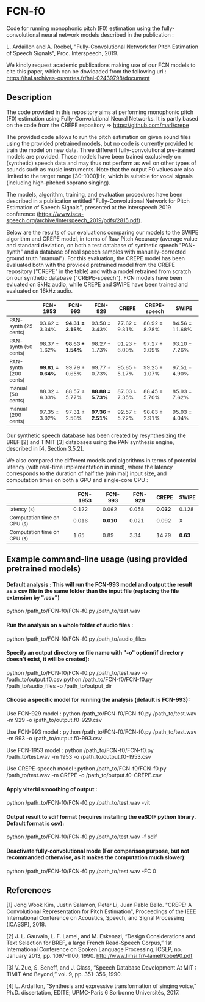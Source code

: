
# FCN-f0
Code for running monophonic pitch (F0) estimation using the fully-convolutional neural network models described in the publication :

L. Ardaillon and A. Roebel, "Fully-Convolutional Network for Pitch Estimation of Speech Signals", Proc. Interspeech, 2019.

We kindly request academic publications making use of our FCN models to cite this paper, which can be dowloaded from the following url : https://hal.archives-ouvertes.fr/hal-02439798/document

## Description
The code provided in this repository aims at performing monophonic pitch (F0) estimation using Fully-Convolutional Neural Networks. 
It is partly based on the code from the CREPE repository => https://github.com/marl/crepe

The provided code allows to run the pitch estimation on given sound files using the provided pretrained models, but no code is currently provided to train the model on new data.
Three different fully-convolutional pre-trained models are provided.
Those models have been trained exclusively on (synthetic) speech data and may thus not perform as well on other types of sounds such as music instruments. Note that the output F0 values are also limited to the target range [30-1000]Hz, which is suitable for vocal signals (including high-pitched soprano singing). 

The models, algorithm, training, and evaluation procedures have been described in a publication entitled "Fully-Convolutional Network for Pitch Estimation of Speech Signals", presented at the Interspeech 2019 conference (https://www.isca-speech.org/archive/Interspeech_2019/pdfs/2815.pdf).

Below are the results of our evaluations comparing our models to the SWIPE algorithm and CREPE model, in terms of Raw Pitch Accuracy (average value and standard deviation, on both a test database of synthetic speech "PAN-synth" and a database of real speech samples with manually-corrected ground truth "manual"). For this evaluation, the CREPE model has been evaluated both with the provided pretrained model from the CREPE repository ("CREPE" in the table) and with a model retrained from scratch on our synthetic database ("CREPE-speech"). FCN models have been evluated on 8kHz audio, while CREPE and SWIPE have been trained and evaluated on 16kHz audio.
<table>
    <thead>
        <tr>
            <th> </th>
            <th><sub>FCN-1953</sub></th>
            <th><sub>FCN-993</sub></th>
            <th><sub>FCN-929</sub></th>
            <th><sub>CREPE</sub></th>
            <th><sub>CREPE-speech</sub></th>
            <th><sub>SWIPE</sub></th>
        </tr>
    </thead>
    <tbody>
        <tr>
            <td><sub>PAN-synth (25 cents)</sub></td>
            <td><sub>93.62 &plusmn 3.34%</sub></td>
            <td><sub><strong>94.31 &plusmn 3.15%</strong></sub></td>
            <td><sub>93.50 &plusmn 3.43%</sub></td>
            <td><sub>77.62 &plusmn 9.31%</sub></td>
            <td><sub>86.92 &plusmn 8.28%</sub></td>
            <td><sub>84.56 &plusmn 11.68%</sub></td>
        </tr>        
        <tr>
            <td><sub>PAN-synth (50 cents)</sub></td>
            <td><sub>98.37 &plusmn 1.62%</sub></td>
            <td><sub><strong>98.53 &plusmn 1.54%</strong></sub></td>
            <td><sub>98.27 &plusmn 1.73%</sub></td>
            <td><sub>91.23 &plusmn 6.00%</sub></td>
            <td><sub>97.27 &plusmn 2.09%</sub></td>
            <td><sub>93.10 &plusmn 7.26%</sub></td>
        </tr>        
        <tr>
            <td><sub>PAN-synth (200 cents)</sub></td>
            <td><sub><strong>99.81 &plusmn 0.64%</strong></sub></td>
            <td><sub>99.79 &plusmn 0.65%</sub></td>
            <td><sub>99.77 &plusmn 0.73%</sub></td>
            <td><sub>95.65 &plusmn 5.17%</sub></td>
            <td><sub>99.25 &plusmn 1.07%</sub></td>
            <td><sub>97.51 &plusmn 4.90%</sub></td>
        </tr>        
        <tr>
            <td><sub>manual (50 cents)</sub></td>
            <td><sub>88.32 &plusmn 6.33%</sub></td>
            <td><sub>88.57 &plusmn 5.77%</sub></td>
            <td><sub><strong>88.88 &plusmn 5.73%</strong></sub></td>
            <td><sub>87.03 &plusmn 7.35%</sub></td>
            <td><sub>88.45 &plusmn 5.70%</sub></td>
            <td><sub>85.93 &plusmn 7.62%</sub></td>
        </tr>        
        <tr>
            <td><sub>manual (200 cents)</sub></td>
            <td><sub>97.35 &plusmn 3.02%</sub></td>
            <td><sub>97.31 &plusmn 2.56%</sub></td>
            <td><sub><strong>97.36 &plusmn 2.51%</strong></sub></td>
            <td><sub>92.57 &plusmn 5.22%</sub></td>
            <td><sub>96.63 &plusmn 2.91%</sub></td>
            <td><sub>95.03 &plusmn 4.04%</sub></td>
        </tr>
    </tbody>
</table>

Our synthetic speech database has been created by resynthesizing the BREF [2] and TIMIT [3] databases using the PAN synthesis engine, described in [4, Section 3.5.2].

We also compared the different models and algorithms in terms of potential latency (with real-time implementation in mind), where the latency corresponds to the duration of half the (minimal) input size, and computation times on both a GPU and single-core CPU :
<table>
    <thead>
        <tr>
            <th> </th>
            <th><sub>FCN-1953</sub></th>
            <th><sub>FCN-993</sub></th>
            <th><sub>FCN-929</sub></th>
            <th><sub>CREPE</sub></th>
            <th><sub>SWIPE</sub></th>
        </tr>
    </thead>
    <tbody>
        <tr>
            <td><sub>latency (s)</sub></td>
            <td><sub>0.122</sub></td>
            <td><sub>0.062</strong></sub></td>
            <td><sub>0.058</sub></td>
            <td><sub><strong>0.032</strong></sub></td>
            <td><sub>0.128</sub></td>
        </tr>        
        <tr>
            <td><sub>Computation time on GPU (s)</sub></td>
            <td><sub>0.016</sub></td>
            <td><sub><strong>0.010</sub></td>
            <td><sub>0.021</sub></td>
            <td><sub>0.092</sub></td>
            <td><sub>X</sub></td>
        </tr>        
        <tr>
            <td><sub>Computation time on CPU (s)</sub></td>
            <td><sub>1.65</sub></td>
            <td><sub>0.89</sub></td>
            <td><sub>3.34</sub></td>
            <td><sub>14.79</sub></td>
            <td><sub><strong>0.63</strong></sub></td>
        </tr>
    </tbody>
</table>

## Example command-line usage (using provided pretrained models)
#### Default analysis : This will run the FCN-993 model and output the result as a csv file in the same folder than the input file (replacing the file extension by ".csv")
python /path_to/FCN-f0/FCN-f0.py /path_to/test.wav

#### Run the analysis on a whole folder of audio files :
python /path_to/FCN-f0/FCN-f0.py /path_to/audio_files

#### Specify an output directory or file name with "-o" option(if directory doesn't exist, it will be created):
python /path_to/FCN-f0/FCN-f0.py /path_to/test.wav -o /path_to/output.f0.csv
python /path_to/FCN-f0/FCN-f0.py /path_to/audio_files -o /path_to/output_dir

#### Choose a specific model for running the analysis (default is FCN-993):
Use FCN-929 model :
python /path_to/FCN-f0/FCN-f0.py /path_to/test.wav -m 929 -o /path_to/output.f0-929.csv

Use FCN-993 model :
python /path_to/FCN-f0/FCN-f0.py /path_to/test.wav -m 993 -o /path_to/output.f0-993.csv

Use FCN-1953 model :
python /path_to/FCN-f0/FCN-f0.py /path_to/test.wav -m 1953 -o /path_to/output.f0-1953.csv

Use CREPE-speech model :
python /path_to/FCN-f0/FCN-f0.py /path_to/test.wav -m CREPE -o /path_to/output.f0-CREPE.csv

#### Apply viterbi smoothing of output :
python /path_to/FCN-f0/FCN-f0.py /path_to/test.wav -vit

#### Output result to sdif format (requires installing the eaSDIF python library. Default format is csv):
python /path_to/FCN-f0/FCN-f0.py /path_to/test.wav -f sdif

#### Deactivate fully-convolutional mode (For comparison purpose, but not recommanded otherwise, as it makes the computation much slower):
python /path_to/FCN-f0/FCN-f0.py /path_to/test.wav -FC 0

## References
[1] Jong Wook Kim, Justin Salamon, Peter Li, Juan Pablo Bello. "CREPE: A Convolutional Representation for Pitch Estimation", Proceedings of the IEEE International Conference on Acoustics, Speech, and Signal Processing (ICASSP), 2018.

[2] J. L. Gauvain, L. F. Lamel, and M. Eskenazi, “Design Considerations and Text Selection for BREF, a large French Read-Speech Corpus,” 1st International Conference on Spoken Language Processing, ICSLP, no. January 2013, pp. 1097–1100, 1990. http://www.limsi.fr/~lamel/kobe90.pdf

[3] V. Zue, S. Seneff, and J. Glass, “Speech Database Development At MIT : TIMIT And Beyond,” vol. 9, pp. 351–356, 1990.

[4] L. Ardaillon, “Synthesis and expressive transformation of singing voice,” Ph.D. dissertation, EDITE; UPMC-Paris 6 Sorbonne Universités, 2017.